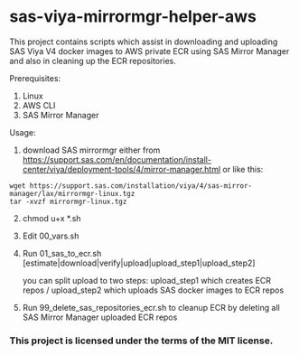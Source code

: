 # sas-viya-mirrormgr-helper-aws

This project contains scripts which assist in downloading and uploading SAS Viya V4 docker images to AWS private ECR using SAS Mirror Manager and also in cleaning up the ECR repositories.

Prerequisites:
1. Linux
2. AWS CLI
3. SAS Mirror Manager


Usage:

1. download SAS mirrormgr either from https://support.sas.com/en/documentation/install-center/viya/deployment-tools/4/mirror-manager.html or like this:
```
wget https://support.sas.com/installation/viya/4/sas-mirror-manager/lax/mirrormgr-linux.tgz
tar -xvzf mirrormgr-linux.tgz
```

2. chmod u+x *.sh
3. Edit 00_vars.sh
4. Run 01_sas_to_ecr.sh [estimate|download|verify|upload|upload_step1|upload_step2]

   you can split upload to two steps: upload_step1 which creates ECR repos / upload_step2 which uploads SAS docker images to ECR repos

5. Run 99_delete_sas_repositories_ecr.sh to cleanup ECR by deleting all SAS Mirror Manager uploaded ECR repos


### This project is licensed under the terms of the MIT license.